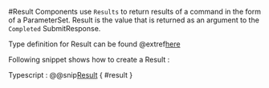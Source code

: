 #Result
Components use `Results` to return results of a command in the form of a ParameterSet. Result is the value that is returned as an argument to the `Completed` SubmitResponse.

Type definition for Result can be found @extref[here](ts-docs:classes/models.result.html)

Following snippet shows how to create a Result :

Typescript
:   @@snip[Result](../../../../example/src/documentation/params/ResultExample.ts) { #result }


